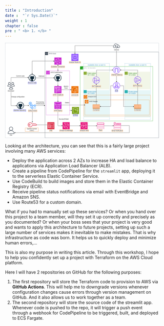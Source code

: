 ```yaml
---
title : "Introduction"
date :  "`r Sys.Date()`" 
weight : 1 
chapter : false
pre : " <b> 1. </b> "
---
```


![IMAGE](/images/1-introduce/001-introduce.png)

Looking at the architecture, you can see that this is a fairly large project involving many AWS services:
- Deploy the application across 2 AZs to increase HA and load balance to applications via Application Load Balancer (ALB).
- Create a pipeline from CodePipeline for the `streamlit` app, deploying it to the serverless Elastic Container Service.
- Use CodeBuild to build images and store them in the Elastic Container Registry (ECR).
- Receive pipeline status notifications via email with EventBridge and Amazon SNS.
- Use Route53 for a custom domain.

What if you had to manually set up these services? Or when you hand over this project to a team member, will they set it up correctly and precisely as you documented? Or when your boss sees that your project is very good and wants to apply this architecture to future projects, setting up such a large number of services makes it inevitable to make mistakes.
That is why infrastructure as code was born. It helps us to quickly deploy and minimize human errors,...

This is also my purpose in writing this article. Through this workshop, I hope to help you confidently set up a project with Terraform on the AWS Cloud platform.

Here I will have 2 repositories on GitHub for the following purposes:
1. The first repository will store the Terraform code to provision to AWS via **GitHub Actions**. This will help me to downgrade versions whenever configuration changes cause errors through version management on GitHub. And it also allows us to work together as a team.
2. The second repository will store the source code of the streamlit app. Whenever code is pushed to the repo, it will trigger a push event through a webhook for CodePipeline to be triggered, built, and deployed to ECS Fargate.

